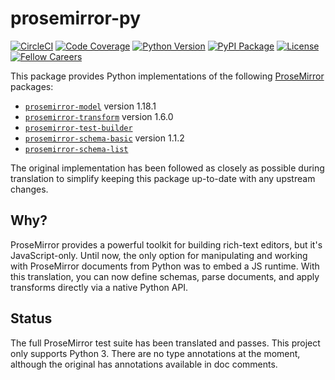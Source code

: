 # prosemirror-py

[![CircleCI](https://circleci.com/gh/fellowapp/prosemirror-py.svg?style=shield)](https://circleci.com/gh/fellowapp/prosemirror-py)
[![Code Coverage](https://codecov.io/gh/fellowapp/prosemirror-py/branch/master/graph/badge.svg?style=flat)](https://codecov.io/gh/fellowapp/prosemirror-py)
[![Python Version](https://img.shields.io/pypi/pyversions/prosemirror-py.svg?style=flat)](https://pypi.org/project/prosemirror-py/)
[![PyPI Package](https://img.shields.io/pypi/v/prosemirror-py.svg?style=flat)](https://pypi.org/project/prosemirror-py/)
[![License](https://img.shields.io/pypi/l/prosemirror-py.svg?style=flat)](https://github.com/fellowapp/prosemirror-py/blob/master/LICENSE.md)
[![Fellow Careers](https://img.shields.io/badge/fellow.app-hiring-576cf7.svg?style=flat)](https://fellow.app/careers/)

This package provides Python implementations of the following [ProseMirror](https://prosemirror.net/) packages:

-   [`prosemirror-model`](https://github.com/ProseMirror/prosemirror-model) version 1.18.1
-   [`prosemirror-transform`](https://github.com/ProseMirror/prosemirror-transform) version 1.6.0
-   [`prosemirror-test-builder`](https://github.com/ProseMirror/prosemirror-test-builder)
-   [`prosemirror-schema-basic`](https://github.com/ProseMirror/prosemirror-schema-basic) version 1.1.2
-   [`prosemirror-schema-list`](https://github.com/ProseMirror/prosemirror-schema-list)

The original implementation has been followed as closely as possible during translation to simplify keeping this package up-to-date with any upstream changes.

## Why?

ProseMirror provides a powerful toolkit for building rich-text editors, but it's JavaScript-only. Until now, the only option for manipulating and working with ProseMirror documents from Python was to embed a JS runtime. With this translation, you can now define schemas, parse documents, and apply transforms directly via a native Python API.

## Status

The full ProseMirror test suite has been translated and passes. This project only supports Python 3. There are no type annotations at the moment, although the original has annotations available in doc comments.
